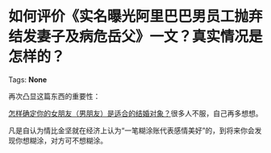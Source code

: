 # 如何评价《实名曝光阿里巴巴男员工抛弃结发妻子及病危岳父》一文？真实情况是怎样的？

Tags: **None**

再次凸显这篇东西的重要性：

[怎样确定你的女朋友（男朋友）是适合的结婚对象？](https://www.zhihu.com/question/21778422/answer/684430223?hb_wx_block=0)很多人不服，自己再多想想。

凡是自认为情比金坚就在经济上认为“一笔糊涂账代表感情美好”的，到将来你会发现你想糊涂，对方可不想糊涂。



